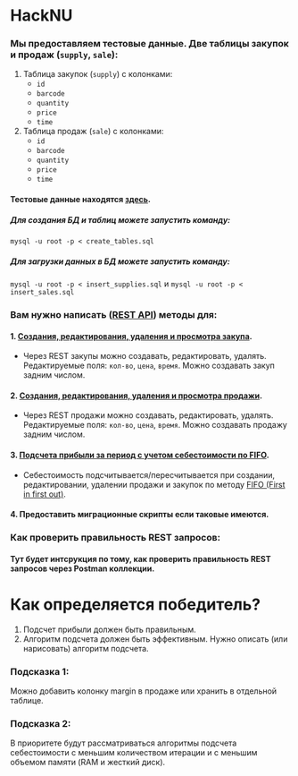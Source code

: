 # HackNU

### Мы предоставляем тестовые данные. Две таблицы закупок и продаж (`supply`, `sale`):
1. Таблица закупок (`supply`) с колонками:
    - `id`
    - `barcode`
    - `quantity`
    - `price`
    - `time`
2. Таблица продаж (`sale`) с колонками:
    - `id`
    - `barcode`
    - `quantity`
    - `price`
    - `time`
#### Тестовые данные находятся [здесь](https://github.com/khangroupkz/HackNU/tree/main/database).
##### Для создания БД и таблиц можете запустить команду:
`mysql -u root -p < create_tables.sql`
##### Для загрузки данных в БД можете запустить команду:
`mysql -u root -p < insert_supplies.sql` и `mysql -u root -p < insert_sales.sql`


### Вам нужно написать ([REST API](https://habr.com/ru/articles/483202/)) методы для:
#### 1. [Создания, редактирования, удаления и просмотра закупа](https://umaghacknu.docs.apiary.io/#reference/0/0/0).
- Через REST закупы можно создавать, редактировать, удалять. Редактируемые поля: `кол-во`, `цена`, `время`. Можно создавать закуп задним числом.
#### 2. [Создания, редактирования, удаления и просмотра продажи](https://umaghacknu.docs.apiary.io/#reference/0/1/0).
- Через REST продажи можно создавать, редактировать, удалять. Редактируемые поля: `кол-во`, `цена`, `время`. Можно создавать продажу задним числом.
#### 3. [Подсчета прибыли за период с учетом себестоимости по FIFO](https://umaghacknu.docs.apiary.io/#reference/0/2/0).
- Себестоимость подсчитывается/пересчитывается при создании, редактировании, удалении продажи и закупок по методу [FIFO (First in first out)](https://ru.wikipedia.org/wiki/FIFO_%D0%B8_LIFO).
#### 4. Предоставить миграционные скрипты если таковые имеются.


### Как проверить правильность REST запросов:
#### Тут будет интсрукция по тому, как проверить правильность REST запросов через Postman коллекции.


# Как определяется победитель?
1. Подсчет прибыли должен быть правильным.
2. Алгоритм подсчета должен быть эффективным. Нужно описать (или нарисовать) алгоритм подсчета.

### Подсказка 1:
Можно добавить колонку margin в продаже или хранить в отдельной таблице.

### Подсказка 2:
В приоритете будут рассматриваться алгоритмы подсчета себестоимости с меньшим количеством итерации и с меньшим объемом памяти (RAM и жесткий диск).
